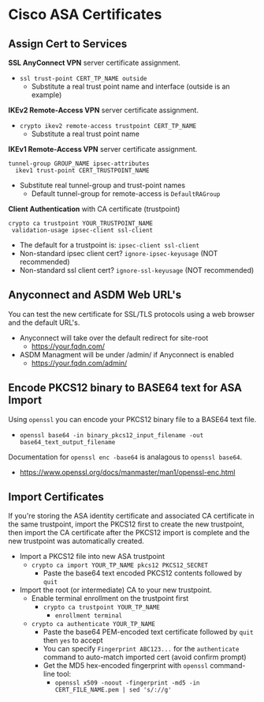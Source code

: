 # Cisco ASA Certificates

## Assign Cert to Services

**SSL AnyConnect VPN** server certificate assignment.
* `ssl trust-point CERT_TP_NAME outside`
  * Substitute a real trust point name and interface (outside is an example)

**IKEv2 Remote-Access VPN** server certificate assignment.
* `crypto ikev2 remote-access trustpoint CERT_TP_NAME`
  * Substitute a real trust point name
  
**IKEv1 Remote-Access VPN** server certificate assignment.
```
tunnel-group GROUP_NAME ipsec-attributes
  ikev1 trust-point CERT_TRUSTPOINT_NAME
```
* Substitute real tunnel-group and trust-point names
  * Default tunnel-group for remote-access is `DefaultRAGroup`

**Client Authentication** with CA certificate (trustpoint)
```
crypto ca trustpoint YOUR_TRUSTPOINT_NAME
 validation-usage ipsec-client ssl-client
```
* The default for a trustpoint is: `ipsec-client ssl-client`
* Non-standard ipsec client cert? `ignore-ipsec-keyusage` (NOT recommended)
* Non-standard ssl client cert? `ignore-ssl-keyusage` (NOT recommended)

## Anyconnect and ASDM Web URL's

You can test the new certificate for SSL/TLS protocols using a web browser and the default URL's.

* Anyconnect will take over the default redirect for site-root
  * https://your.fqdn.com/
* ASDM Managment will be under /admin/ if Anyconnect is enabled
  * https://your.fqdn.com/admin/

## Encode PKCS12 binary to BASE64 text for ASA Import

Using `openssl` you can encode your PKCS12 binary file to a BASE64 text file.

* `openssl base64 -in binary_pkcs12_input_filename -out base64_text_output_filename`

Documentation for `openssl enc -base64` is analagous to `openssl base64`.

* https://www.openssl.org/docs/manmaster/man1/openssl-enc.html

## Import Certificates

If you're storing the ASA identity certificate and associated CA certificate in the same trustpoint, import the PKCS12 first to create the new trustpoint, then import the CA certificate after the PKCS12 import is complete and the new trustpoint was automatically created.

* Import a PKCS12 file into new ASA trustpoint
  * `crypto ca import YOUR_TP_NAME pkcs12 PKCS12_SECRET`
    * Paste the base64 text encoded PKCS12 contents followed by `quit`
* Import the root (or intermediate) CA to your new trustpoint.
  * Enable terminal enrollment on the trustpoint first
    * `crypto ca trustpoint YOUR_TP_NAME`
      * `enrollment terminal`
  * `crypto ca authenticate YOUR_TP_NAME`
    * Paste the base64 PEM-encoded text certificate followed by `quit` then `yes` to accept
    * You can specify `Fingerprint ABC123...` for the `authenticate` command 
       to auto-match imported cert (avoid confirm prompt)
    * Get the MD5 hex-encoded fingerprint with `openssl` command-line tool:
      * `openssl x509 -noout -fingerprint -md5 -in CERT_FILE_NAME.pem | sed 's/://g'`
